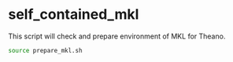 # self_contained_mkl
This script will check and prepare environment of MKL for Theano.

```sh
source prepare_mkl.sh
```

